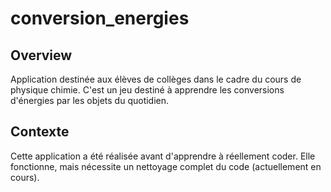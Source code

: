 # conversion_energies

## Overview

Application destinée aux élèves de collèges dans le cadre du cours de physique chimie. C'est un jeu destiné à apprendre les conversions d'énergies par les objets du quotidien. 

## Contexte

Cette application a été réalisée avant d'apprendre à réellement coder. Elle fonctionne, mais nécessite un nettoyage complet du code (actuellement en cours). 
